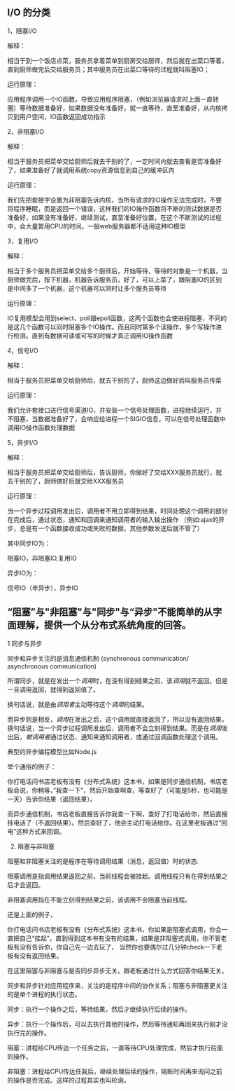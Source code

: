 I/O 的分类
---------------

   1，阻塞I/O
   
   解释：
   
   相当于到一个饭店点菜，服务员拿着菜单到厨房交给厨师，然后就在出菜口等着，直到厨师做完后交给服务员；其中服务员在出菜口等待的过程就叫阻塞IO；
  
  运行原理：
  
   应用程序调用一个IO函数，导致应用程序阻塞，（例如浏览器请求时上面一直转圈）等待数据准备好，如果数据没有准备好，就一直等待，直至准备好，从内核拷贝到用户空间，IO函数返回成功指示

   2，非阻塞I/O
   
   解释：
   
   相当于服务员把菜单交给厨师后就去干别的了，一定时间内就去查看是否准备好了，如果准备好了就调用系统copy资源信息到自己的缓冲区内
  
  运行原理：
   
   我们先把套接字设置为非阻塞告诉内核，当所有请求的IO操作无法完成时，不要将程序睡眠，而是返回一个错误，这样我们的IO操作函数将不断的测试数据是否准备好，如果没有准备好，继续测试，直至准备好位置，在这个不断测试的过程中，会大量暂用CPU的时间。一般web服务器都不适用这种IO模型

   3，复用I/O
   
   解释：
   
   相当于多个服务员把菜单交给多个厨师后，开始等待，等待的对象是一个机器，当厨师做完后，按下机器，机器告诉服务员，好了，可以上菜了，跟阻塞IO的区别是中间多了一个机器，这个机器可以同时让多个服务员等待
   
   运行原理：
   
   IO复用模型会用到select、poll跟epoll函数，这两个函数也会使进程阻塞，不同的是这几个函数可以同时阻塞多个IO操作。而且同时第多个读操作，多个写操作进行检测。直到有数据可读或可写的时候才真正调用IO操作函数

   4，信号I/O
   
   解释：
   
   相当于服务员把菜单交给厨师后，就去干别的了，厨师这边做好后叫服务员传菜
   
   运行原理：
   
   我们允许套接口进行信号渠道IO，并安装一个信号处理函数，进程继续运行，并不阻塞，当数据准备好了，会响应给进程一个SIGIO信息，可以在信号处理函数中调用IO操作函数处理数据

   5，异步I/O
   
   解释：
   
   相当于服务员把菜单交给厨师后，告诉厨师，你做好了交给XXX服务员就行，就去干别的了，厨师做好后就交给XXX服务员
 
   运行原理：
  
   当一个异步过程调用发出后，调用者不用立即得到结果，时间处理这个调用的部分在完成后，通过状态，通知和回调来通知调用者的输入输出操作
   （例如:ajax的异步，总是有一个函数接收成功或失败的数据，其他参数发送后就不管了）
   
   其中同步IO为：
   
   阻塞IO，非阻塞IO,复用IO
  
   异步IO为：
   
   信号IO（半异步），异步IO

   “阻塞”与"非阻塞"与"同步"与“异步"不能简单的从字面理解，提供一个从分布式系统角度的回答。
   -------------------------------------------------------------------------------
   
   1.同步与异步
   
   同步和异步关注的是消息通信机制 (synchronous communication/ asynchronous communication)
   
   所谓同步，就是在发出一个*调用*时，在没有得到结果之前，该*调用*就不返回。但是一旦调用返回，就得到返回值了。
   
   换句话说，就是由*调用者*主动等待这个*调用*的结果。

   而异步则是相反，*调用*在发出之后，这个调用就直接返回了，所以没有返回结果。换句话说，当一个异步过程调用发出后，调用者不会立刻得到结果。而是在*调用*发出后，*被调用者*通过状态、通知来通知调用者，或通过回调函数处理这个调用。

   典型的异步编程模型比如Node.js

   举个通俗的例子：
   
   你打电话问书店老板有没有《分布式系统》这本书，如果是同步通信机制，书店老板会说，你稍等，”我查一下"，然后开始查啊查，等查好了（可能是5秒，也可能是一天）告诉你结果（返回结果）。
   
   而异步通信机制，书店老板直接告诉你我查一下啊，查好了打电话给你，然后直接挂电话了（不返回结果）。然后查好了，他会主动打电话给你。在这里老板通过“回电”这种方式来回调。

   2. 阻塞与非阻塞
   
   阻塞和非阻塞关注的是程序在等待调用结果（消息，返回值）时的状态.

   阻塞调用是指调用结果返回之前，当前线程会被挂起。调用线程只有在得到结果之后才会返回。
   
   非阻塞调用指在不能立刻得到结果之前，该调用不会阻塞当前线程。

   还是上面的例子，
   
   你打电话问书店老板有没有《分布式系统》这本书，你如果是阻塞式调用，你会一直把自己“挂起”，直到得到这本书有没有的结果，如果是非阻塞式调用，你不管老板有没有告诉你，你自己先一边去玩了， 当然你也要偶尔过几分钟check一下老板有没有返回结果。
   
   在这里阻塞与非阻塞与是否同步异步无关。跟老板通过什么方式回答你结果无关。

   同步和异步针对应用程序来，关注的是程序中间的协作关系；阻塞与非阻塞更关注的是单个进程的执行状态。

   同步：执行一个操作之后，等待结果，然后才继续执行后续的操作。

   异步：执行一个操作后，可以去执行其他的操作，然后等待通知再回来执行刚才没执行完的操作。

   阻塞：进程给CPU传达一个任务之后，一直等待CPU处理完成，然后才执行后面的操作。

   非阻塞：进程给CPU传达任我后，继续处理后续的操作，隔断时间再来询问之前的操作是否完成。这样的过程其实也叫轮询。
